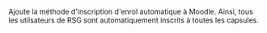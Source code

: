 Ajoute la méthode d'inscription d'enrol automatique à Moodle. 
Ainsi, tous les utilsateurs de RSG sont automatiquement inscrits 
à toutes les capsules. 
